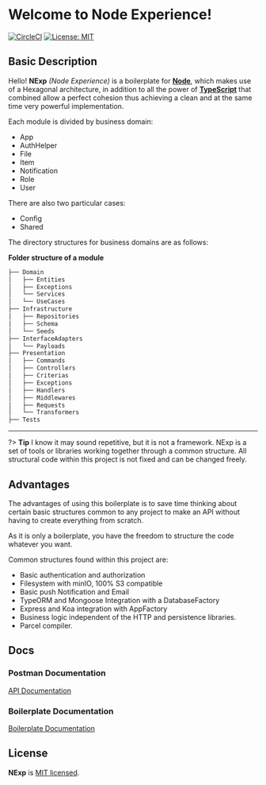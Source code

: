 # Welcome to Node Experience!

[![CircleCI](https://circleci.com/gh/DigiChanges/node-experience/tree/master.svg?style=svg)](https://circleci.com/gh/DigiChanges/node-experience/tree/master)
[![License: MIT](https://img.shields.io/badge/License-MIT-yellow.svg?style=flat-square)](https://github.com/DigiChanges/node-experience/blob/master/LICENSE)

## Basic Description
Hello! **NExp** *(Node Experience)* is a boilerplate for [**Node**](https://nodejs.org/en/), which makes use of a Hexagonal architecture, in addition to all the power of [**TypeScript**](https://www.typescriptlang.org/) that combined allow a perfect cohesion thus achieving a clean and at the same time very powerful implementation.

Each module is divided by business domain:

- App
- AuthHelper
- File
- Item
- Notification
- Role
- User

There are also two particular cases:

- Config
- Shared

The directory structures for business domains are as follows: 

**Folder structure of a module**

```sh 
├── Domain
│   ├── Entities
│   ├── Exceptions
│   └── Services
│   └── UseCases
├── Infrastructure
│   ├── Repositories
│   ├── Schema
│   └── Seeds
├── InterfaceAdapters
│   └── Payloads
├── Presentation
│   ├── Commands
│   ├── Controllers
│   ├── Criterias
│   ├── Exceptions
│   ├── Handlers
│   ├── Middlewares
│   ├── Requests
│   └── Transformers
├── Tests
 ```

---

?> **Tip** I know it may sound repetitive, but it is not a framework. NExp is a set of tools or libraries working together through a common structure. All structural code within this project is not fixed and can be changed freely.

## Advantages

The advantages of using this boilerplate is to save time thinking about certain basic structures common to any project to make an API without having to create everything from scratch. 

As it is only a boilerplate, you have the freedom to structure the code whatever you want.

Common structures found within this project are: 

- Basic authentication and authorization
- Filesystem with minIO, 100% S3 compatible
- Basic push Notification and Email
- TypeORM and Mongoose Integration with a DatabaseFactory
- Express and Koa integration with AppFactory
- Business logic independent of the HTTP and persistence libraries. 
- Parcel compiler. 

## Docs

### Postman Documentation

[API Documentation](https://documenter.getpostman.com/view/10426172/Tz5je15Z)

### Boilerplate Documentation

[Boilerplate Documentation](https://digichanges.github.io/node-experience)

## License

**NExp** is [MIT licensed](LICENSE).
